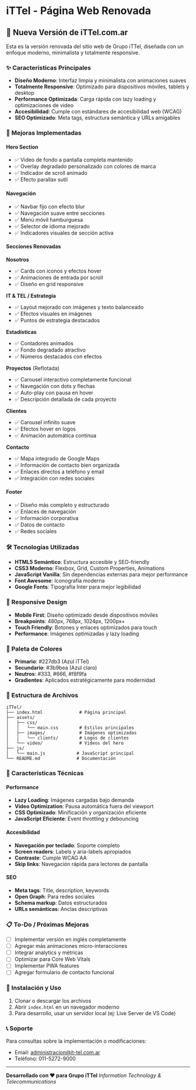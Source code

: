 # iTTel - Página Web Renovada

## 🚀 Nueva Versión de iTTel.com.ar

Esta es la versión renovada del sitio web de Grupo iTTel, diseñada con un enfoque moderno, minimalista y totalmente responsive.

### ✨ Características Principales

- **Diseño Moderno**: Interfaz limpia y minimalista con animaciones suaves
- **Totalmente Responsive**: Optimizado para dispositivos móviles, tablets y desktop
- **Performance Optimizada**: Carga rápida con lazy loading y optimizaciones de video
- **Accesibilidad**: Cumple con estándares de accesibilidad web (WCAG)
- **SEO Optimizado**: Meta tags, estructura semántica y URLs amigables

### 🎯 Mejoras Implementadas

#### Hero Section
- ✅ Video de fondo a pantalla completa mantenido
- ✅ Overlay degradado personalizado con colores de marca
- ✅ Indicador de scroll animado
- ✅ Efecto parallax sutil

#### Navegación
- ✅ Navbar fijo con efecto blur
- ✅ Navegación suave entre secciones
- ✅ Menú móvil hamburguesa
- ✅ Selector de idioma mejorado
- ✅ Indicadores visuales de sección activa

#### Secciones Renovadas

**Nosotros**
- ✅ Cards con iconos y efectos hover
- ✅ Animaciones de entrada por scroll
- ✅ Diseño en grid responsive

**IT & TEL / Estrategia**
- ✅ Layout mejorado con imágenes y texto balanceado
- ✅ Efectos visuales en imágenes
- ✅ Puntos de estrategia destacados

**Estadísticas**
- ✅ Contadores animados
- ✅ Fondo degradado atractivo
- ✅ Números destacados con efectos

**Proyectos** (Reflotada)
- ✅ Carousel interactivo completamente funcional
- ✅ Navegación con dots y flechas
- ✅ Auto-play con pausa en hover
- ✅ Descripción detallada de cada proyecto

**Clientes**
- ✅ Carousel infinito suave
- ✅ Efectos hover en logos
- ✅ Animación automática continua

**Contacto**
- ✅ Mapa integrado de Google Maps
- ✅ Información de contacto bien organizada
- ✅ Enlaces directos a teléfono y email
- ✅ Integración con redes sociales

#### Footer
- ✅ Diseño más completo y estructurado
- ✅ Enlaces de navegación
- ✅ Información corporativa
- ✅ Datos de contacto
- ✅ Redes sociales

### 🛠 Tecnologías Utilizadas

- **HTML5 Semántico**: Estructura accesible y SEO-friendly
- **CSS3 Moderno**: Flexbox, Grid, Custom Properties, Animations
- **JavaScript Vanilla**: Sin dependencias externas para mejor performance
- **Font Awesome**: Iconografía moderna
- **Google Fonts**: Tipografía Inter para mejor legibilidad

### 📱 Responsive Design

- **Mobile First**: Diseño optimizado desde dispositivos móviles
- **Breakpoints**: 480px, 768px, 1024px, 1200px+
- **Touch Friendly**: Botones y enlaces optimizados para touch
- **Performance**: Imágenes optimizadas y lazy loading

### 🎨 Paleta de Colores

- **Primario**: #227db3 (Azul iTTel)
- **Secundario**: #3b9bea (Azul claro)
- **Neutros**: #333, #666, #f8f9fa
- **Gradientes**: Aplicados estratégicamente para modernidad

### 📂 Estructura de Archivos

```
iTTel/
├── index.html              # Página principal
├── assets/
│   ├── css/
│   │   └── main.css        # Estilos principales
│   ├── images/             # Imágenes optimizadas
│   │   └── clients/        # Logos de clientes
│   └── video/              # Videos del hero
├── js/
│   └── main.js            # JavaScript principal
└── README.md              # Documentación
```

### 🚀 Características Técnicas

#### Performance
- **Lazy Loading**: Imágenes cargadas bajo demanda
- **Video Optimization**: Pausa automática fuera del viewport
- **CSS Optimizado**: Minificación y organización eficiente
- **JavaScript Eficiente**: Event throttling y debouncing

#### Accesibilidad
- **Navegación por teclado**: Soporte completo
- **Screen readers**: Labels y aria-labels apropiados
- **Contraste**: Cumple WCAG AA
- **Skip links**: Navegación rápida para lectores de pantalla

#### SEO
- **Meta tags**: Title, description, keywords
- **Open Graph**: Para redes sociales
- **Schema markup**: Datos estructurados
- **URLs semánticas**: Anclas descriptivas

### 📋 To-Do / Próximas Mejoras

- [ ] Implementar versión en inglés completamente
- [ ] Agregar más animaciones micro-interacciones
- [ ] Integrar analytics y métricas
- [ ] Optimizar para Core Web Vitals
- [ ] Implementar PWA features
- [ ] Agregar formulario de contacto funcional

### 🔧 Instalación y Uso

1. Clonar o descargar los archivos
2. Abrir `index.html` en un navegador moderno
3. Para desarrollo, usar un servidor local (ej: Live Server de VS Code)

### 📞 Soporte

Para consultas sobre la implementación o modificaciones:
- Email: administracion@it-tel.com.ar
- Teléfono: 011-5272-9000

---

**Desarrollado con ❤️ para Grupo iTTel**
*Information Technology & Telecommunications*
